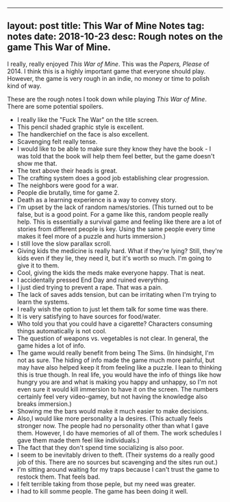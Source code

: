 
---
layout: post
title: This War of Mine Notes
tag: notes
date: 2018-10-23
desc: Rough notes on the game This War of Mine.
---


I really, really enjoyed *This War of Mine*. This was the *Papers, Please* of 2014. I think this is a highly important game that everyone should play. However, the game is very rough in an indie, no money or time to polish kind of way.


These are the rough notes I took down while playing *This War of Mine*. There are some potential spoilers.
- I really like the "Fuck The War" on the title screen.
- This pencil shaded graphic style is excellent.
- The handkerchief on the face is also excellent.
- Scavenging felt really tense.
- I would like to be able to make sure they know they have the book - I was told that the book will help them feel better, but the game doesn't show me that.
- The text above their heads is great.
- The crafting system does a good job establishing clear progression.
- The neighbors were good for a war.
- People die brutally, time for game 2.
- Death as a learning experience is a way to convey story.
- I'm upset by the lack of random names/stories. (This turned out to be false, but is a good point. For a game like this, random people really help. This is essentially a survival game and feeling like there are a lot of stories from different people is key. Using the same people every time makes it feel more of a puzzle and hurts immersion.)
- I still love the slow parallax scroll.
- Giving kids the medicine is really hard. What if they're lying? Still, they're kids even if they lie, they need it, but it's worth so much. I'm going to give it to them.
- Cool, giving the kids the meds make everyone happy. That is neat.
- I accidentally pressed End Day and ruined everything.
- I just died trying to prevent a rape. That was a pain.
- The lack of saves adds tension, but can be irritating when I'm trying to learn the systems.
- I really wish the option to just let them talk for some time was there.
- It is very satisfying to have sources for food/water.
- Who told you that you could have a cigarette? Characters consuming things automatically is not cool.
- The question of weapons vs. vegetables is not clear. In general, the game hides a lot of info.
- The game would really benefit from being The Sims. (In hindsight, I'm not as sure. The hiding of info made the game much more painful, but may have also helped keep it from feeling like a puzzle. I lean to thinking this is true though. In real life, you would have the info of things like how hungry you are and what is making you happy and unhappy, so I'm not even sure it would kill immersion to have it on the screen. The numbers certainly feel very video-gamey, but not having the knowledge also breaks immersion.)
- Showing me the bars would make it much easier to make decisions.
- Also,I would like more personality a la desires. (This actually feels stronger now. The people had no personality other than what I gave them. However, I do have memories of all of them. The work schedules I gave them made them feel like individuals.)
- The fact that they don't spend time socializing is also poor.
- I seem to be inevitably driven to theft. (Their systems do a really good job of this. There are no sources but scavenging and the sites run out.)
- I'm sitting around waiting for my traps because I can't trust the game to restock them. That feels bad.
- I felt terrible taking from those peple, but my need was greater.
- I had to kill somme people. The game has been doing it well.
  


